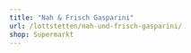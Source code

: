 ```yaml
---
title: "Nah & Frisch Gasparini"
url: /lottstetten/nah-und-frisch-gasparini/
shop: Supermarkt
---
```

